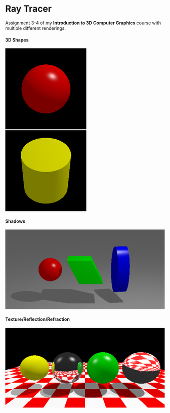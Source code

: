 # Ray Tracer

Assignment 3-4 of my __Introduction to 3D Computer Graphics__ course with multiple different renderings.

#### 3D Shapes <br>
![Sphere Render](testing/PIC1.png)
![Cylinder Render](testing/PIC2.png)
#### Shadows <br>
![Shadows](testing/PIC3.png)
#### Texture/Reflection/Refraction <br>
![Texture](testing/PIC4.png)

